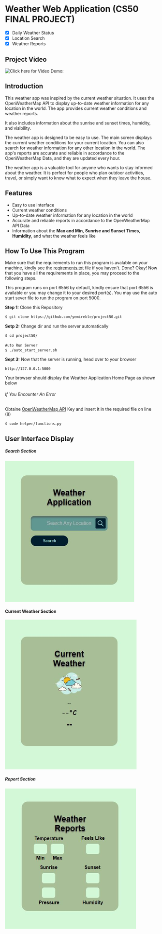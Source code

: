 # Weather Web Application (CS50 FINAL PROJECT)
- [x] Daily Weather Status
- [x] Location Search
- [x] Weather Reports

## Project Video
![Click here for Video Demo:](https://youtu.be/h1R2k7c_HdE)

## Introduction
This weather app was inspired by the current weather situation. It uses the OpenWeatherMap API to display up-to-date weather information for any location in the world. The app provides current weather conditions and weather reports. 

It also includes information about the sunrise and sunset times, humidity, and visibility.

The weather app is designed to be easy to use. The main screen displays the current weather conditions for your current
location. You can also search for weather information for any other location in the world. The app's reports are
accurate and reliable in accordance to the OpenWeatherMap Data, and they are updated every hour.

The weather app is a valuable tool for anyone who wants to stay informed about the weather. It is perfect for people who plan outdoor activities, travel, or simply want to know what to expect when they leave the house.

## Features
* Easy to use interface
* Current weather conditions
* Up-to-date weather information for any location in the world
* Accurate and reliable reports in accordance to the OpenWeatherMap API Data
* Information about the **Max and Min**, **Sunrise and Sunset Times**, **Humidity**, and what the weather feels like

## How To Use This Program
Make sure that the requirements to run this program is avalable on your machine, kindly see the
[reqirements.txt](https://github.com/YemiReble/project50/blob/main/requirments.txt) file if you haven't.
Done? Okay! Now that you have all the requirements in place, you may proceed to the following steps.

This program runs on port 6556 by default, kindly ensure that port 6556 is available or you may change it to your desired port(s). You may use the auto start sever file to run the program on port 5000.

**Step 1:** Clone this Repository
```Bash
$ git clone https://github.com/yemireble/project50.git
```

**Setp 2:** Change dir and run the server automatically 
```
$ cd project50/

Auto Run Server
$ ./auto_start_server.sh
```
**Sept 3:** Now that the server is running, head over to your browser
```
http://127.0.0.1:5000
```
Your browser should display the Weather Application Home Page as shown below
###### If You Encounter An Error
Obtaine [OpenWeatherMap API](https://openweathermap.org/api) Key and insert it in the required file on line (8)
```
$ code helper/functions.py
```

## User Interface Display
##### Search Section
![The Search Area](https://github.com/YemiReble/project50/blob/main/static/img/Search_Area.JPG)

#### Current Weather Section
![Current Weater](https://github.com/YemiReble/project50/blob/main/static/img/Current_weather_display.JPG)

##### Report Section
![Report Section](https://github.com/YemiReble/project50/blob/main/static/img/Weather_Reports.JPG)


